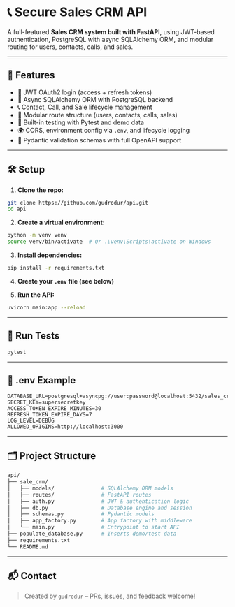 # 📞 Secure Sales CRM API

A full-featured **Sales CRM system built with FastAPI**, using JWT-based authentication, PostgreSQL with async SQLAlchemy ORM, and modular routing for users, contacts, calls, and sales.

---

## 🚀 Features

- 🔐 JWT OAuth2 login (access + refresh tokens)
- 🧠 Async SQLAlchemy ORM with PostgreSQL backend
- 📞 Contact, Call, and Sale lifecycle management
- 🧩 Modular route structure (users, contacts, calls, sales)
- 🧪 Built-in testing with Pytest and demo data
- 🌍 CORS, environment config via `.env`, and lifecycle logging
- 📝 Pydantic validation schemas with full OpenAPI support

---

## 🛠️ Setup

1. **Clone the repo:**
```bash
git clone https://github.com/gudrodur/api.git
cd api
```

2. **Create a virtual environment:**
```bash
python -m venv venv
source venv/bin/activate  # Or .\venv\Scripts\activate on Windows
```

3. **Install dependencies:**
```bash
pip install -r requirements.txt
```

4. **Create your `.env` file (see below)**

5. **Run the API:**
```bash
uvicorn main:app --reload
```

---

## 🧪 Run Tests

```bash
pytest
```

---

## 🔐 .env Example

```env
DATABASE_URL=postgresql+asyncpg://user:password@localhost:5432/sales_crm
SECRET_KEY=supersecretkey
ACCESS_TOKEN_EXPIRE_MINUTES=30
REFRESH_TOKEN_EXPIRE_DAYS=7
LOG_LEVEL=DEBUG
ALLOWED_ORIGINS=http://localhost:3000
```

---

## 🗂️ Project Structure

```bash
api/
├── sale_crm/
│   ├── models/               # SQLAlchemy ORM models
│   ├── routes/               # FastAPI routes
│   ├── auth.py               # JWT & authentication logic
│   ├── db.py                 # Database engine and session
│   ├── schemas.py            # Pydantic models
│   ├── app_factory.py        # App factory with middleware
│   └── main.py               # Entrypoint to start API
├── populate_database.py      # Inserts demo/test data
├── requirements.txt
└── README.md
```

---

## 📬 Contact

> Created by `gudrodur` – PRs, issues, and feedback welcome!